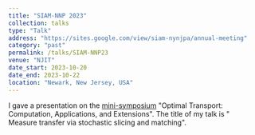 ```yaml
---
title: "SIAM-NNP 2023"
collection: talks
type: "Talk"
address: "https://sites.google.com/view/siam-nynjpa/annual-meeting"
category: "past"
permalink: /talks/SIAM-NNP23
venue: "NJIT"
date_start: 2023-10-20
date_end: 2023-10-22
location: "Newark, New Jersey, USA"
---
```


I gave a presentation on the [mini-symposium](https://sites.google.com/view/siam-nynjpa/annual-meeting/program) "Optimal Transport: Computation, Applications, and Extensions". The title of my talk is " Measure transfer via stochastic slicing and matching". 
